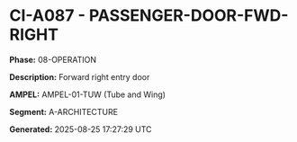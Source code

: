 # CI-A087 - PASSENGER-DOOR-FWD-RIGHT

**Phase:** 08-OPERATION

**Description:** Forward right entry door

**AMPEL:** AMPEL-01-TUW (Tube and Wing)

**Segment:** A-ARCHITECTURE

**Generated:** 2025-08-25 17:27:29 UTC
